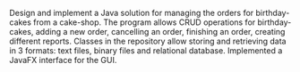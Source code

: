 Design and implement a Java solution for managing the orders for birthday-cakes from a cake-shop.
The program allows CRUD operations for birthday-cakes, adding a new order, cancelling an order, finishing an order, creating different reports.
Classes in the repository  allow storing and retrieving data in 3 formats: text files, binary files and relational database.
Implemented a JavaFX interface for the GUI.

